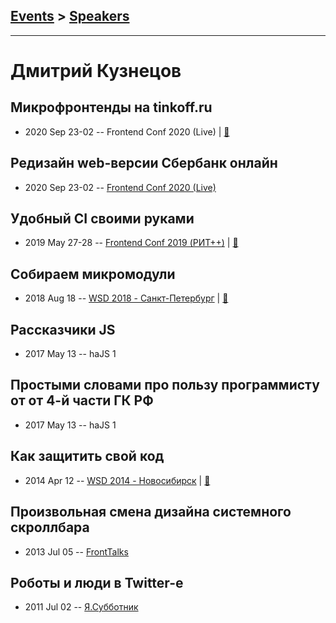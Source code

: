 ## [Events](../README.md) > [Speakers](../speakers.md)
---

# Дмитрий Кузнецов

## Микрофронтенды на tinkoff.ru
- 2020 Sep 23-02 -- Frontend Conf 2020 (Live)  | [:notebook:](https://drive.google.com/file/d/1B1JW_Hgu66S0eWgtgzV2JQrpPhJV9J_E/view)  
## Редизайн web-версии Сбербанк онлайн
- 2020 Sep 23-02 -- [Frontend Conf 2020 (Live)](https://youtu.be/cBjYWP3HTp8)    
## Удобный CI своими руками
- 2019 May 27-28 -- [Frontend Conf 2019 (РИТ++)](https://www.youtube.com/watch?v=SZyjMIqopyo)  | [:notebook:](https://www.dropbox.com/sh/kg71jju3yvj5jqw/AADwgpku-sNQe17nOF-tHcwra/FC.%20%D0%9C%D1%83%D0%BC%D0%B1%D0%B0%D0%B8/28.05/1.%D0%A3%D0%B4%D0%BE%D0%B1%D0%BD%D1%8B%D0%B9%20CI%20%D1%81%D0%B2%D0%BE%D0%B8%D0%BC%D0%B8%20%D1%80%D1%83%D0%BA%D0%B0%D0%BC%D0%B8_%D0%94%D0%BC%D0%B8%D1%82%D1%80%D0%B8%D0%B9%20%D0%9A%D1%83%D0%B7%D0%BD%D0%B5%D1%86%D0%BE%D0%B2_%D0%B2%D0%B5%D1%80.1.pdf?dl=0)  
## Собираем микромодули
- 2018 Aug 18 -- [WSD 2018 - Санкт-Петербург](https://www.youtube.com/watch?v=odjkSGMIJ1I)  | [:notebook:](https://wsd.events/2018/08/18/pres/micro-modules.pdf)  
## Рассказчики JS
- 2017 May 13 -- haJS 1    
## Простыми словами про пользу программисту от от 4-й части ГК РФ
- 2017 May 13 -- haJS 1    
## Как защитить свой код
- 2014 Apr 12 -- [WSD 2014 - Новосибирск](https://www.youtube.com/watch?v=Q4Zw7WedOLY)  | [:notebook:](https://wsd.events/2014/04/12/pres/protect-code/)  
## Произвольная смена дизайна системного скроллбара
- 2013 Jul 05 -- [FrontTalks](https://events.yandex.ru/lib/talks/983/)    
## Роботы и люди в Twitter-е
- 2011 Jul 02 -- [Я.Субботник](https://events.yandex.ru/lib/talks/228/)    
